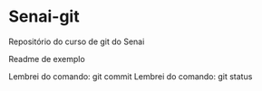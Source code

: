 # Senai-git
Repositório do curso de git do Senai

Readme de exemplo

Lembrei do comando: git commit
Lembrei do comando: git status

